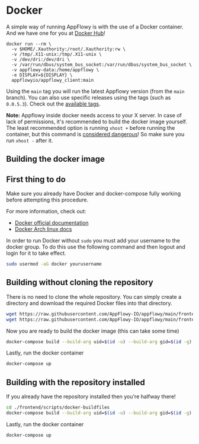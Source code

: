 # Docker

A simple way of running AppFlowy is with the use of a Docker container. And we have one for you at [Docker Hub](https://hub.docker.com/r/appflowyio/appflowy_client)!

```
docker run --rm \
  -v $HOME/.Xauthority:/root/.Xauthority:rw \
  -v /tmp/.X11-unix:/tmp/.X11-unix \
  -v /dev/dri:/dev/dri \
  -v /var/run/dbus/system_bus_socket:/var/run/dbus/system_bus_socket \
  -v appflowy-data:/home/appflowy \
  -e DISPLAY=${DISPLAY} \
  appflowyio/appflowy_client:main
```

Using the `main` tag you will run the latest Appflowy version (from the `main` branch).
You can also use specific releases using the tags (such as `0.0.5.3`). Check out the [available tags](https://hub.docker.com/r/appflowyio/appflowy_client/tags).

**Note:** Appflowy inside docker needs access to your X server. In case of lack of permissions, it's recommended to build the docker image yourself.
The least recommended option is running `xhost +` before running the container, but this command is [considered dangerous](https://stackoverflow.com/questions/63884968/why-is-xhost-considered-dangerous)!
So make sure you run `xhost -` after it.

## Building the docker image

## First thing to do

Make sure you already have Docker and docker-compose fully working before attempting this procedure.

For more information, check out:

* [Docker official documentation](https://docs.docker.com/engine/install/)
* [Docker Arch linux docs](https://wiki.archlinux.org/title/Docker)

In order to run Docker without `sudo` you must add your username to the docker group. To do this use the following command and then logout and login for it to take effect.

```bash
sudo usermod -aG docker yourusername
```

## Building without cloning the repository

There is no need to clone the whole repository. You can simply create a directory and download the required Docker files into that directory.

```bash
wget https://raw.githubusercontent.com/AppFlowy-IO/appflowy/main/frontend/scripts/docker-buildfiles/Dockerfile
wget https://raw.githubusercontent.com/AppFlowy-IO/appflowy/main/frontend/scripts/docker-buildfiles/docker-compose.yml
```

Now you are ready to build the docker image (this can take some time)

```bash
docker-compose build --build-arg uid=$(id -u) --build-arg gid=$(id -g)
```

Lastly, run the docker container

```bash
docker-compose up
```

## Building with the repository installed

If you already have the repository installed then you're halfway there!

```bash
cd ./frontend/scripts/docker-buildfiles
docker-compose build --build-arg uid=$(id -u) --build-arg gid=$(id -g)
```

Lastly, run the docker container

```
docker-compose up
```
